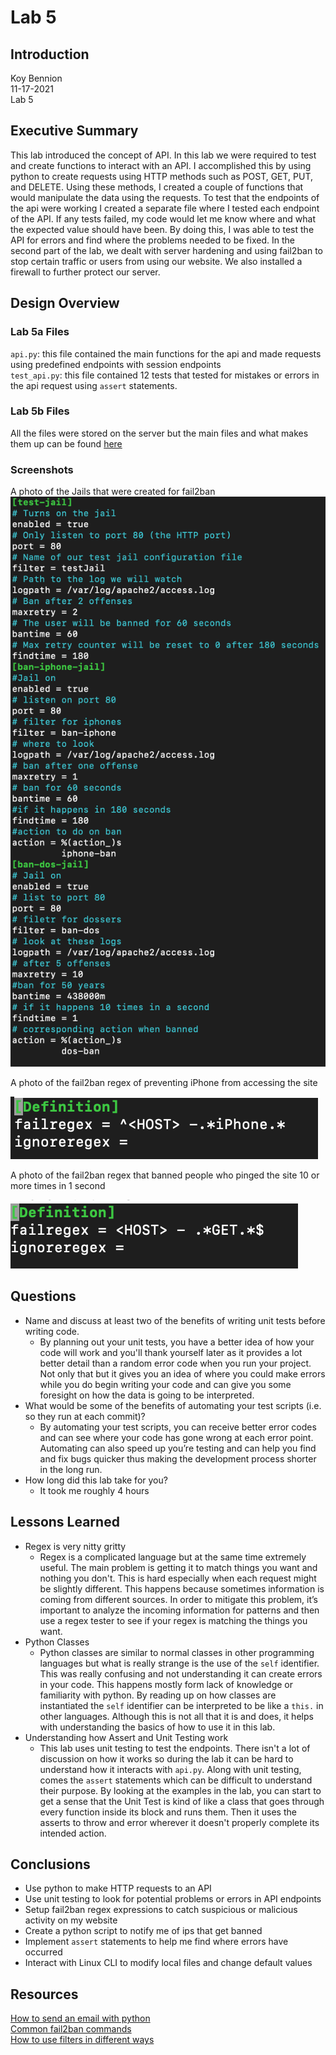 # Lab 5 #
## Introduction ##
Koy Bennion  
11-17-2021  
Lab 5  
## Executive Summary ##
This lab introduced the concept of API. In this lab we were required to test and create functions to interact with an API. I accomplished this by using python to create requests using HTTP methods such as POST, GET, PUT, and DELETE. Using these methods, I created a couple of functions that would manipulate the data using the requests. To test that the endpoints of the api were working I created a separate file where I tested each endpoint of the API. If any tests failed, my code would let me know where and what the expected value should have been. By doing this, I was able to test the API for errors and find where the problems needed to be fixed. In the second part of the lab, we dealt with server hardening and using fail2ban to stop certain traffic or users from using our website. We also installed a firewall to further protect our server.
## Design Overview ##
### Lab 5a Files ###
`api.py`: this file contained the main functions for the api and made requests using predefined endpoints with session endpoints  
`test_api.py`: this file contained 12 tests that tested for mistakes or errors in the api request using `assert` statements.  
### Lab 5b Files ###
All the files were stored on the server but the main files and what makes them up can be found [here](./labRead.md)
### Screenshots ###
A photo of the Jails that were created for fail2ban
![relevant lines](sc/Jails.png)  

A photo of the fail2ban regex of preventing iPhone from accessing the site  

![relevant lines](sc/iphone-ban.png)  

A photo of the fail2ban regex that banned people who pinged the site 10 or more times in 1 second  

![relevant lines](sc/dos-ban.png)  

## Questions ##
- Name and discuss at least two of the benefits of writing unit tests before writing code.
  - By planning out your unit tests, you have a better idea of how your code will work and you'll thank yourself later as it provides a lot better detail than a random error code when you run your project. Not only that but it gives you an idea of where you could make errors while you do begin writing your code and can give you some foresight on how the data is going to be interpreted.
- What would be some of the benefits of automating your test scripts (i.e. so they run at each commit)?
  - By automating your test scripts, you can receive better error codes and can see where your code has gone wrong at each error point. Automating can also speed up you’re testing and can help you find and fix bugs quicker thus making the development process shorter in the long run.
- How long did this lab take for you?
  - It took me roughly 4 hours
## Lessons Learned ##
- Regex is very nitty gritty
  - Regex is a complicated language but at the same time extremely useful. The main problem is getting it to match things you want and nothing you don't. This is hard especially when each request might be slightly different. This happens because sometimes information is coming from different sources. In order to mitigate this problem, it’s important to analyze the incoming information for patterns and then use a regex tester to see if your regex is matching the things you want.
- Python Classes
  - Python classes are similar to normal classes in other programming languages but what is really strange is the use of the `self` identifier. This was really confusing and not understanding it can create errors in your code. This happens mostly form lack of knowledge or familiarity with python. By reading up on how classes are instantiated the `self` identifier can be interpreted to be like a `this.` in other languages. Although this is not all that it is and does, it helps with understanding the basics of how to use it in this lab.
- Understanding how Assert and Unit Testing work
  - This lab uses unit testing to test the endpoints. There isn't a lot of discussion on how it works so during the lab it can be hard to understand how it interacts with `api.py`. Along with unit testing, comes the `assert` statements which can be difficult to understand their purpose. By looking at the examples in the lab, you can start to get a sense that the Unit Test is kind of like a class that goes through every function inside its block and runs them. Then it uses the asserts to throw and error wherever it doesn't properly complete its intended action.
## Conclusions ##
- Use python to make HTTP requests to an API
- Use unit testing to look for potential problems or errors in API endpoints
- Setup fail2ban regex expressions to catch suspicious or malicious activity on my website
- Create a python script to notify me of ips that get banned
- Implement `assert` statements to help me find where errors have occurred
- Interact with Linux CLI to modify local files and change default values
## Resources ##
[How to send an email with python](https://realpython.com/python-send-email/)  
[Common fail2ban commands](https://www.fail2ban.org/wiki/index.php/Commands)  
[How to use filters in different ways](https://fail2ban.readthedocs.io/en/latest/filters.html)

